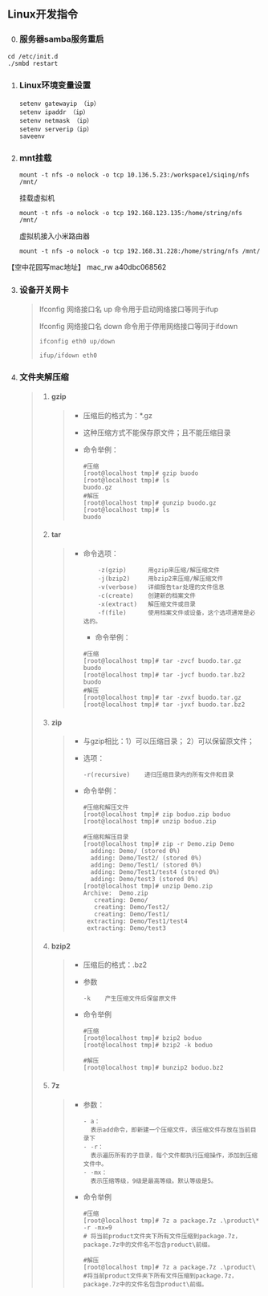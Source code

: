 ## Linux开发指令

0. ### 服务器samba服务重启     
```shell
cd /etc/init.d
./smbd restart
```


1. ### Linux环境变量设置

   ```shell
   setenv gatewayip （ip）   
   setenv ipaddr （ip）  
   setenv netmask （ip）  
   setenv serverip（ip）  
   saveenv 
   ```
   
2. ### mnt挂载
   
   ```shell
   mount -t nfs -o nolock -o tcp 10.136.5.23:/workspace1/siqing/nfs /mnt/
   ```
   
   挂载虚拟机
   
   ```shell
   mount -t nfs -o nolock -o tcp 192.168.123.135:/home/string/nfs /mnt/
   ```

   虚拟机接入小米路由器
      ```shell
   mount -t nfs -o nolock -o tcp 192.168.31.228:/home/string/nfs /mnt/
      ```

【空中花园写mac地址】
mac_rw a40dbc068562

3. ### 设备开关网卡

   > Ifconfig 网络接口名 up 命令用于启动网络接口等同于ifup
   >
   >  Ifconfig 网络接口名 down 命令用于停用网络接口等同于ifdown
   >
   >    `ifconfig eth0 up/down`     
   >
   >  `ifup/ifdown eth0`

   

4. ### 文件夹解压缩

   > 1. #### gzip
   >
   >    > - 压缩后的格式为：*.gz
   >    >
   >    > - 这种压缩方式不能保存原文件；且不能压缩目录
   >    >
   >    > - 命令举例：
   >    >
   >    >   ```shell
   >    >   #压缩
   >    >   [root@localhost tmp]# gzip buodo
   >    >   [root@localhost tmp]# ls
   >    >   buodo.gz
   >    >   #解压
   >    >   [root@localhost tmp]# gunzip buodo.gz 
   >    >   [root@localhost tmp]# ls
   >    >   buodo
   >    >   ```
   >    >
   >    >   
   >
   > 2. #### tar
   >
   >    > - 命令选项：
   >    >
   >    >   ```shell
   >    >       -z(gzip)      用gzip来压缩/解压缩文件
   >    >       -j(bzip2)     用bzip2来压缩/解压缩文件
   >    >       -v(verbose)   详细报告tar处理的文件信息
   >    >       -c(create)    创建新的档案文件
   >    >       -x(extract)   解压缩文件或目录
   >    >       -f(file)      使用档案文件或设备，这个选项通常是必选的。
   >    >   ```
   >    >
   >    >   - 命令举例：
   >    >
   >    >   ```shell
   >    >   #压缩
   >    >   [root@localhost tmp]# tar -zvcf buodo.tar.gz buodo
   >    >   [root@localhost tmp]# tar -jvcf buodo.tar.bz2 buodo 
   >    >   #解压
   >    >   [root@localhost tmp]# tar -zvxf buodo.tar.gz 
   >    >   [root@localhost tmp]# tar -jvxf buodo.tar.bz2
   >    >   ```
   >
   > 3. #### zip
   >
   >    > - 与gzip相比：1）可以压缩目录； 2）可以保留原文件；
   >    >
   >    > - 选项：
   >    >
   >    >   ```shell
   >    >   -r(recursive)    递归压缩目录内的所有文件和目录
   >    >   ```
   >    >
   >    > - 命令举例：
   >    >
   >    >   ```shell
   >    >   #压缩和解压文件
   >    >   [root@localhost tmp]# zip boduo.zip boduo
   >    >   [root@localhost tmp]# unzip boduo.zip
   >    >     
   >    >   #压缩和解压目录
   >    >   [root@localhost tmp]# zip -r Demo.zip Demo
   >    >     adding: Demo/ (stored 0%)
   >    >     adding: Demo/Test2/ (stored 0%)
   >    >     adding: Demo/Test1/ (stored 0%)
   >    >     adding: Demo/Test1/test4 (stored 0%)
   >    >     adding: Demo/test3 (stored 0%)
   >    >   [root@localhost tmp]# unzip Demo.zip 
   >    >   Archive:  Demo.zip
   >    >      creating: Demo/
   >    >      creating: Demo/Test2/
   >    >      creating: Demo/Test1/
   >    >    extracting: Demo/Test1/test4        
   >    >    extracting: Demo/test3  
   >    >   ```
   >    >
   >    >   
   >
   > 4. #### bzip2
   >
   >    > - 压缩后的格式：.bz2
   >    >
   >    > - 参数
   >    >
   >    >   ```shell
   >    >   -k    产生压缩文件后保留原文件
   >    >   ```
   >    >
   >    > - 命令举例
   >    >
   >    >   ```shell
   >    >   #压缩
   >    >   [root@localhost tmp]# bzip2 boduo
   >    >   [root@localhost tmp]# bzip2 -k boduo
   >    >     
   >    >   #解压
   >    >   [root@localhost tmp]# bunzip2 boduo.bz2 
   >    >   ```
   >
   > 5. #### 7z
   >
   >    > - 参数：
   >    >
   >    >   ```shell
   >    >   - a：
   >    >     表示add命令，即新建一个压缩文件，该压缩文件存放在当前目录下
   >    >   - -r：
   >    >     表示遍历所有的子目录，每个文件都执行压缩操作，添加到压缩文件中。
   >    >   - -mx：
   >    >     表示压缩等级，9级是最高等级。默认等级是5。
   >    >   ```
   >    >
   >    > - 命令举例
   >    >
   >    >   ```shell
   >    >   #压缩
   >    >   [root@localhost tmp]# 7z a package.7z .\product\* -r -mx=9    
   >    >   # 将当前product文件夹下所有文件压缩到package.7z，package.7z中的文件名不包含product\前缀。
   >    >     
   >    >   #解压
   >    >   [root@localhost tmp]# 7z a package.7z .\product\   
   >    >   #将当前product文件夹下所有文件压缩到package.7z，package.7z中的文件名包含product\前缀。
   >    >   ```
